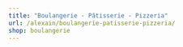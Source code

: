 ```yaml
---
title: "Boulangerie - Pâtisserie - Pizzeria"
url: /alexain/boulangerie-patisserie-pizzeria/
shop: boulangerie
---
```

